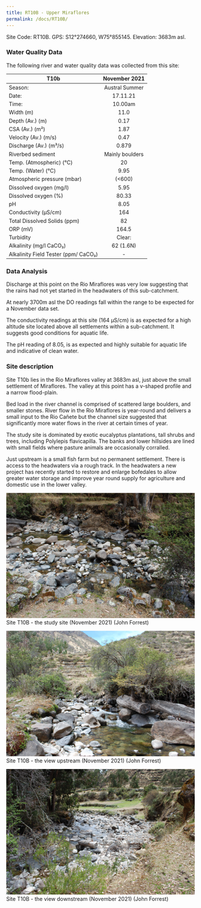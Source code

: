 ```yaml
---
title: RT10B - Upper Miraflores
permalink: /docs/RT10B/
---
```



Site Code: RT10B.  GPS: S12°274660, W75°855145. Elevation:
3683m asl.


### Water Quality Data

The following river and water quality data was collected from this site:

|     T10b                                    |      November 2021     |
|---------------------------------------------|:----------------------:|
|     Season:                                 |      Austral Summer    |
|     Date:                                   |         17.11.21       |
|     Time:                                   |         10.00am        |
|     Width (m)                               |           11.0         |
|     Depth (Av.) (m)                         |           0.17         |
|     CSA (Av.) (m²)                          |           1.87         |
|     Velocity (Av.) (m/s)                    |           0.47         |
|     Discharge (Av.) (m³/s)                  |          0.879         |
|     Riverbed sediment                       |     Mainly boulders    |
|     Temp. (Atmospheric) (°C)                |            20          |
|     Temp. (Water) (°C)                      |           9.95         |
|     Atmospheric pressure (mbar)             |          (<600)        |
|     Dissolved oxygen (mg/l)                 |           5.95         |
|     Dissolved oxygen (%)                    |          80.33         |
|     pH                                      |           8.05         |
|     Conductivity (µS/cm)                    |           164          |
|     Total Dissolved Solids (ppm)            |            82          |
|     ORP (mV)                                |          164.5         |
|     Turbidity                               |          Clear:        |
|     Alkalinity (mg/l CaCO₃)                 |        62 (1.6N)       |
|     Alkalinity Field Tester (ppm/ CaCO₃)    |            -           |


### Data Analysis
Discharge at this point on the Rio Miraflores was very low suggesting that the rains had not yet started in the headwaters of this sub-catchment.

At nearly 3700m asl the DO readings fall within the range to be expected for a November data set. 

The conductivity readings at this site (164 µS/cm) is as expected for a high altitude site located above all settlements within a sub-catchment. It suggests good conditions for aquatic life.

The pH reading of 8.05, is as expected and highly suitable for aquatic life and indicative of clean water. 


### Site description
Site T10b lies in the Rio Miraflores valley at 3683m asl, just above the small settlement of Miraflores. The valley at this point has a v-shaped profile and a narrow flood-plain. 

Bed load in the river channel is comprised of scattered large boulders, and smaller stones. River flow in the Rio Miraflores is year-round and delivers a small input to the Rio Cañete but the channel size suggested that significantly more water flows in the river at certain times of year.

The study site is dominated by exotic eucalyptus plantations, tall shrubs and trees, including Polylepis flavicapilla. The banks and lower hillsides are lined with small fields where pasture animals are occasionally corralled. 

Just upstream is a small fish farm but no permanent settlement. There is access to the headwaters via a rough track. In the headwaters a new project has recently started to restore and enlarge bofedales to allow greater water storage and improve year round supply for agriculture and domestic use in the lower valley. 



![Site T10B - the study site. (John Forrest)](/assets/SiteDescriptions/T10/T10BSSite.JPG)
Site T10B - the study site (November 2021) (John Forrest)


![Site T10B - the study site. (John Forrest)](/assets/SiteDescriptions/T10/T10BViewupstream.JPG)
Site T10B - the view upstream (November 2021) (John Forrest)


![Site T10B - the study site. (John Forrest)](/assets/SiteDescriptions/T10/T10BViewdownstream.JPG)
Site T10B - the view downstream (November 2021) (John Forrest)


